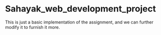 # Sahayak_web_development_project
This is just a basic implementation of the assignment, and we can further modify it to furnish it more.
